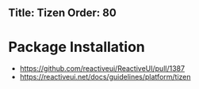 Title: Tizen
Order: 80
---

# Package Installation

* https://github.com/reactiveui/ReactiveUI/pull/1387
* https://reactiveui.net/docs/guidelines/platform/tizen
